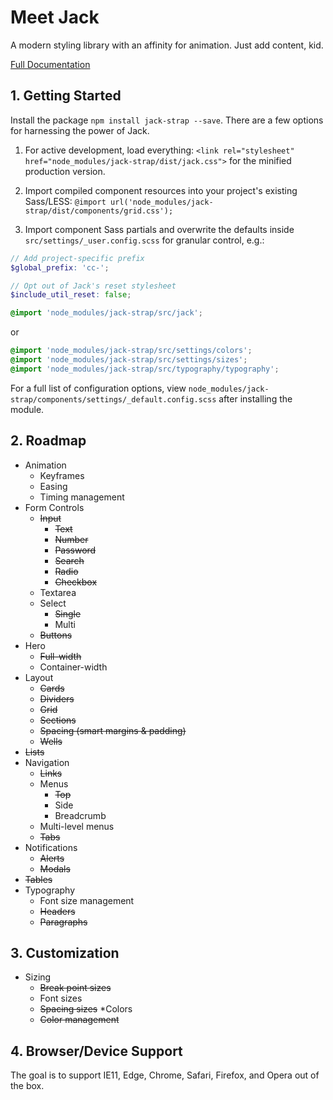 # Meet Jack
A modern styling library with an affinity for animation.  Just add content, kid.

[Full Documentation](https://cornally.github.io/jack)

## 1. Getting Started
Install the package `npm install jack-strap --save`.  There are a few options for harnessing the power of Jack.

1. For active development, load everything:
`<link rel="stylesheet" href="node_modules/jack-strap/dist/jack.css">`
for the minified production version.

1. Import compiled component resources into your project's existing Sass/LESS:
`@import url('node_modules/jack-strap/dist/components/grid.css');`

2. Import component Sass partials and overwrite the defaults inside `src/settings/_user.config.scss` for granular control, e.g.:
```scss
// Add project-specific prefix
$global_prefix: 'cc-';

// Opt out of Jack's reset stylesheet
$include_util_reset: false;

@import 'node_modules/jack-strap/src/jack';
```
or
```scss
@import 'node_modules/jack-strap/src/settings/colors';
@import 'node_modules/jack-strap/src/settings/sizes';
@import 'node_modules/jack-strap/src/typography/typography';
```

For a full list of configuration options, view `node_modules/jack-strap/components/settings/_default.config.scss` after installing the module.

## 2. Roadmap

* Animation
    * Keyframes
    * Easing
    * Timing management
* Form Controls
    * ~~Input~~
        * ~~Text~~
        * ~~Number~~
        * ~~Password~~
        * ~~Search~~
        * ~~Radio~~
        * ~~Checkbox~~
    * Textarea
    * Select
        * ~~Single~~
        * Multi
    * ~~Buttons~~
* Hero
    * ~~Full-width~~
    * Container-width
* Layout
    * ~~Cards~~
    * ~~Dividers~~
    * ~~Grid~~
    * ~~Sections~~
    * ~~Spacing (smart margins & padding)~~
    * ~~Wells~~
* ~~Lists~~
* Navigation
    * ~~Links~~
    * Menus
      * ~~Top~~
      * Side
      * Breadcrumb
    * Multi-level menus
    * ~~Tabs~~
* Notifications
   * ~~Alerts~~
   * ~~Modals~~
* ~~Tables~~
* Typography
    * Font size management
    * ~~Headers~~
    * ~~Paragraphs~~

## 3. Customization
* Sizing
    * ~~Break point sizes~~
    * Font sizes
    * ~~Spacing sizes~~
*Colors
    * ~~Color management~~

## 4. Browser/Device Support
The goal is to support IE11, Edge, Chrome, Safari, Firefox, and Opera out of the box.
